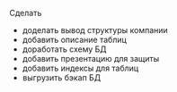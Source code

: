Сделать

- доделать вывод структуры компании
- добавить описание таблиц
- доработать схему БД
- добавить презентацию для защиты
- добавить индексы для таблиц
- выгрузить бэкап БД

